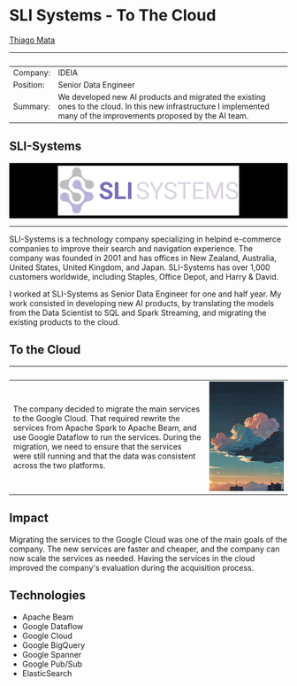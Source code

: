 # SLI Systems - To The Cloud

[Thiago Mata](../README.md)

| &nbsp;    | &nbsp;                                              |
|-----------|-----------------------------------------------------|
| Company:  | IDEIA                                               |
| Position: | Senior Data Engineer                                |
| Summary:  | We developed new AI products and migrated the existing ones to the cloud. In this new infrastructure I implemented many of the improvements proposed by the AI team. |

##  SLI-Systems

<div style="background-color: black; display: flex; justify-content: center; align-items: center; height: 100px;">
<img src="../img/sli.svg" style="height:90px;"/>
</div>

---

SLI-Systems is a technology company specializing in helpind e-commerce companies to improve their search and navigation experience. The company was founded in 2001 and has offices in New Zealand, Australia, United States, United Kingdom, and Japan. SLI-Systems has over 1,000 customers worldwide, including Staples, Office Depot, and Harry & David.

I worked at SLI-Systems as Senior Data Engineer for one and half year. My work consisted in developing new AI products, by translating the models from the Data Scientist to SQL and Spark Streaming, and migrating the existing products to the cloud.

## To the Cloud

| &nbsp; | &nbsp; |
|--------|--------|
| The company decided to migrate the main services to the Google Cloud. That required rewrite the services from Apache Spark to Apache Beam, and use Google Dataflow to run the services. During the migration, we need to ensure that the services were still running and that the data was consistent across the two platforms. | <img width="1000px" src="../img/cloud1.jpg"> |

## Impact
 
Migrating the services to the Google Cloud was one of the main goals of the company. The new services are faster and cheaper, and the company can now scale the services as needed. Having the services in the cloud improved the company's evaluation during the acquisition process.

## Technologies

- Apache Beam
- Google Dataflow
- Google Cloud
- Google BigQuery
- Google Spanner
- Google Pub/Sub
- ElasticSearch
